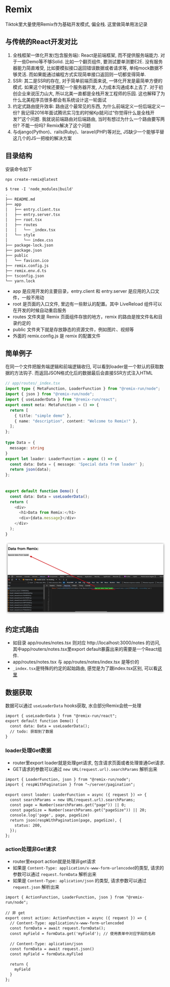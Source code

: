 # Remix
Tiktok里大量使用Remix作为基础开发模式, 偏全栈. 这里做简单用法记录

## 与传统的React开发对比
1. 全栈框架一体化开发(包含服务端): React是前端框架, 而不提供服务端能力. 对于一些Demo等不够Solid. 比如一个翻页组件, 要测试要单测要E2E. 没有服务器能力简直难受, 比如要模拟接口返回错误数据或者请求等, 单纯mock数据不够灵活. 而如果能通过编程方式实现简单接口返回则一切都变得简单.
2. SSR: 其二是SSR的存在, 对于简单前端页面来说, 一体化开发是最简单方便的模式. 如果这个时候还要配一个服务器开发, 人力成本沟通成本上去了. 对于初创企业来说压力山大, 所以北美一直都是全栈开发工程师的乐园. 这也解释了为什么北美程序员很多都会有系统设计这一轮面试
3. 约定式路由提升效率: 路由这个最常见的东西, 为什么前端定义一份后端定义一份? 我记得2016年面试腾讯实习生的时候Kp就问过“你觉得什么是全栈开发?”这个问题. 我就说前端路由对后端路由, 当时有想过为什么一个路由要写两份? 不能一份吗? Remix解决了这个问题
4. 与django(Python)、rails(Ruby)、laravel(PHP)等对比, JS缺少一个能够平替这几个的JS一把梭的解决方案

## 目录结构
安装命令如下
```
npx create-remix@latest
```

```
$ tree -I 'node_modules|build'
.
├── README.md
├── app
│   ├── entry.client.tsx
│   ├── entry.server.tsx
│   ├── root.tsx
│   ├── routes
│   │   └── _index.tsx
│   └── style
│       └── index.css
├── package-lock.json
├── package.json
├── public
│   └── favicon.ico
├── remix.config.js
├── remix.env.d.ts
├── tsconfig.json
└── yarn.lock
```

- app 是应用开发的主要目录，entry.client 和 entry.server 是应用的入口文件，一般不用动
- root 是页面的入口文件, 里边有一些默认的配置。其中 LiveReload 组件可以在开发的时候自动重启服务
- routes 文件夹是 Remix 页面组件存放的地方，remix 的路由是按文件名和目录约定的
- public 文件夹下就是存放静态的资源文件，例如图片、视频等
- 外面的 remix.config.js 是 remix 的配置文件

## 简单例子
在同一个文件把服务端逻辑和前端逻辑收归, 可以看到loader是一个默认的获取数据的方法钩子. 而返回JSON格式化后的数据最后会直接SSR方式注入HTML

```ts
// app/routes/_index.tsx
import type { MetaFunction, LoaderFunction } from "@remix-run/node";
import { json } from "@remix-run/node";
import { useLoaderData } from "@remix-run/react";
export const meta: MetaFunction = () => {
  return [
    { title: "simple demo" },
    { name: "description", content: "Welcome to Remix!" },
  ];
};

type Data = {
  message: string
}
export let loader: LoaderFunction = async () => {
  const data: Data = { message: 'Special data from loader' };
  return json(data);
};


export default function Demo() {
  const data: Data = useLoaderData();
  return (
    <div>
      <h1>Data from Remix:</h1>
      <div>{data.message}</div>
    </div>
  );
}
```

![remix-ssr](../images/remix/remix-ssr.png)

## 约定式路由

- 如目录 app/routes/notes.tsx 则对应 http://localhost:3000/notes 的访问, 其中app/routers/notes.tsx里export default暴露出来的需要是一个React组件. 
- app/routes/notes.tsx 与 app/routes/notes/index.tsx 是等价的
- `_index.tsx`是特殊的约定的起始路由, 感觉是为了跟index.tsx区别, 可以看[这里](https://remix.run/docs/en/main/file-conventions/routes#basic-routes)

## 数据获取
数据可以通过 `useLoaderData` hooks获取, 水合部分Remix会统一处理

```tsx
import { useLoaderData } from "@remix-run/react";
export default function Demo() {
  const data: Data = useLoaderData();
  // todo: 获取到了数据
}
```

### loader处理Get数据
- router里export loader就是处理get请求, 包含请求页面或者处理普通Get请求. 
- GET请求的参数可以通过 `new URL(request.url).searchParams` 解析出来

```tsx
import { LoaderFunction, json } from "@remix-run/node";
import { respWithPagination } from "~/server/pagination";

export const loader: LoaderFunction = async ({ request }) => {
  const searchParams = new URL(request.url).searchParams;
  const page = Number(searchParams.get("page")) || 0;
  const pageSize = Number(searchParams.get("pageSize")) || 20;
  console.log('page', page, pageSize)
  return json(respWithPagination(page, pageSize), {
    status: 200,
  });
};
```


### action处理非Get请求
- router里export action就是处理非get请求
- 如果是 `Content-Type: application/x-www-form-urlencoded`的类型, 请求的参数可以通过 `request.formData` 解析出来
- 如果是 `Content-Type: aplication/json` 的类型, 请求参数可以通过 `request.json` 解析出来

```tsx
import { ActionFunction, LoaderFunction, json } from "@remix-run/node";

// 非 get
export const action: ActionFunction = async ({ request }) => {
  // Content-Type: application/x-www-form-urlencoded
  const formData = await request.formData();
  const myField = formData.get('myField'); // 使用表单中对应字段的名称
 
  // Content-Type: aplication/json
  const formData = await request.json()
  const myField = formData.myFiled

  return {
    myField
  }
};
```

